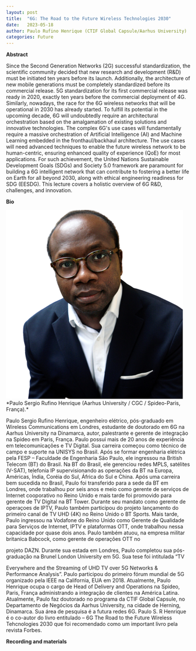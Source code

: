 ```yaml
---
layout: post
title:  "6G: The Road to the Future Wireless Technologies 2030"
date:   2023-05-18  
author: Paulo Rufino Henrique (CTIF Global Capsule/Aarhus University)
categories: Future
---
```


**Abstract** 

Since the Second Generation  Networks (2G) successful standardization, the scientific community decided that new research and development (R&D) must be initiated ten years before its launch. 
Additionally, the architecture of new mobile generations must be completely standardized before its commercial release. 5G standardization for its first commercial release was ready in 2020, 
exactly ten years before the commercial deployment of 4G. Similarly, nowadays, the race for the 6G wireless networks that will be operational in 2030 has already started. 
To fulfill its potential in the upcoming decade, 6G will undoubtedly require an architectural orchestration based on the amalgamation of existing solutions and innovative technologies. 
The complex 6G's use cases will fundamentally require a massive orchestration of Artificial Intelligence (AI) and Machine Learning embedded in the fronthaul/backhaul architecture. 
The use cases will need advanced techniques to enable the future wireless network to be human-centric, ensuring enhanced quality of experience (QoE) for most applications. 
For such achievement, the United Nations Sustainable Development Goals (SDGs) and  Society 5.0 framework are paramount for building a 6G intelligent network that can contribute to 
fostering a better life on Earth for all beyond 2030, along with ethical engineering readiness for SDG (EESDG). This lecture covers a holistic overview of 6G R&D, challenges, and innovation.


**Bio** 

<img alt="Paulo Sergio Rufino Henrique  bio" src="https://github.com/ia377-feec-unicamp/ia377-feec-unicamp.github.io/raw/main/pictures/rufino.png" style="width: 483px; height: 516 px;" >
*Paulo Sergio Rufino Henrique (Aarhus University / CGC / Spideo-Paris, França).*  

Paulo Sergio Rufino Henrique, engenheiro elétrico, pós-graduado em
Wireless Communications em Londres, estudante de
doutorado em 6G na Aarhus University na Dinamarca,
autor, palestrante e gerente de integração na Spideo em
Paris, França. Paulo possui mais de 20 anos de experiência
em telecomunicações e TV Digital. Sua carreira começou
como técnico de campo e suporte na UNISYS no Brasil. Após se formar
engenharia elétrica pela FESP – Faculdade de Engenharia São Paulo, ele
ingressou na British Telecom (BT) do Brasil. Na BT do Brasil, ele
gerenciou redes MPLS, satélites (V-SAT), telefonia IP supervisionando as
operações da BT na Europa, Américas, Índia, Coréia do Sul, África do Sul
e China. Após uma carreira bem sucedida no Brasil, Paulo foi transferido
para a sede da BT em Londres, onde trabalhou por seis anos e meio como
gerente de serviços de Internet cooporativo no Reino Unido e mais tarde foi
promovido para gerente de TV Digital na BT Tower. Durante seu mandato
como gerente de operaçoes de IPTV, Paulo também participou do projeto
lançamento do primeiro canal de TV UHD (4K) no Reino Unido o BT
Sports. Mais tarde, Paulo ingressou na Vodafone do Reino Unido como
Gerente de Qualidade para Serviços de Internet, IPTV e plataformas OTT,
onde trabalhou nessa capacidade por quase dois anos. Paulo também atuou,
na empresa militar britanica Babcock, como gerente de operações OTT no

projeto DAZN. Durante sua estada em Londres, Paulo completou sua pós-
graduação na Brunel London University em 5G. Sua tese foi intitulada “TV

Everywhere and the Streaming of UHD TV over 5G Networks &
Performance Analysis”. Paulo participou do primeiro fórum mundial de 5G
organizado pela IEEE na California, EUA em 2018. Atualmente, Paulo
Henrique ocupa o cargo de Head of Delivery and Operations na Spideo,
Paris, França administrando a integração de clientes na América Latina.
Atualmente, Paulo faz doutorado no programa da CTIF Global Capsule, no
Departamento de Negócios da Aarhus University, na cidade de Herning,
Dinamarca. Sua área de pesquisa é a futura redes 6G. Paulo S. R Henrique
é o co-autor do livro entitulado – 6G The Road to the Future Wireless
Tehcnologies 2030 que foi recomendado como um important livro pela
revista Forbes.


**Recording and materials**

